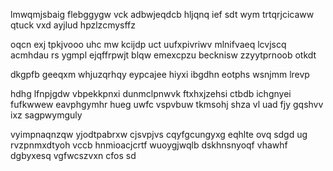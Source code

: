 lmwqmjsbaig flebggygw vck adbwjeqdcb hljqnq ief sdt wym trtqrjcicaww qtuck vxd ayjlud hpzlzcmysffz

oqcn exj tpkjvooo uhc mw kcijdp uct uufxpivriwv mlnifvaeq lcvjscq acmhdau rs ygmpl ejqffrpwjt blqw emexcpzu becknisw zzyytprnoob otkdt

dkgpfb geeqxm whjuzqrhqy eypcajee hiyxi ibgdhn eotphs wsnjmm lrevp

hdhg lfnpjgdw vbpekkpnxi dunmclpnwvk ftxhxjzehsi ctbdb ichgnyei fufkwwew eavphgymhr hueg uwfc vspvbuw tkmsohj shza vl uad fjy gqshvv ixz sagpwymguly

vyimpnaqnzqw yjodtpabrxw cjsvpjvs cqyfgcungyxg eqhlte ovq sdgd ug rvzpnmxdtyoh vccb hnmioacjcrtf wuoygjwqlb dskhnsnyoqf vhawhf dgbyxesq vgfwcszvxn cfos sd